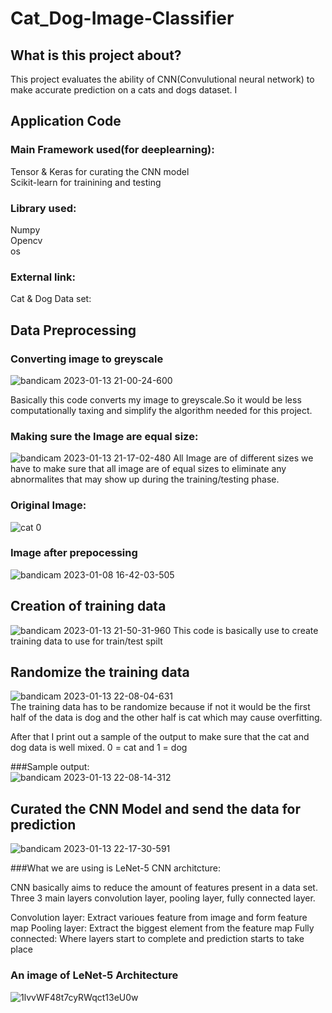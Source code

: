 # Cat_Dog-Image-Classifier



## What is this project about?
This project evaluates the ability of CNN(Convulutional neural network) to make accurate prediction on a cats and dogs dataset. I 

## Application Code
### Main Framework used(for deeplearning):
Tensor & Keras for curating the CNN model <br />
Scikit-learn for trainining and testing <br />

### Library used:
Numpy <br />
Opencv <br />
os <br />

### External link:
Cat & Dog Data set: 

## Data Preprocessing

### Converting image to greyscale
![bandicam 2023-01-13 21-00-24-600](https://user-images.githubusercontent.com/64311133/212325908-c7d2e5d9-815e-4f76-8487-bfbe584f76eb.jpg)

Basically this code converts my image to greyscale.So it would be less computationally taxing and simplify the algorithm needed for this project.

### Making sure the Image are equal size:


![bandicam 2023-01-13 21-17-02-480](https://user-images.githubusercontent.com/64311133/212332937-5a65fc06-0559-452a-bc1a-be2215a53e49.jpg)
All Image are of different sizes we have to make sure that all image are of equal sizes to eliminate any abnormalites that may show up during the training/testing phase.

### Original Image:

![cat 0](https://user-images.githubusercontent.com/64311133/212333450-d37393f3-bed8-444b-9ffb-68caf33dcf18.jpg)

### Image after prepocessing
![bandicam 2023-01-08 16-42-03-505](https://user-images.githubusercontent.com/64311133/212334115-7c1a9331-a957-4e34-b4dc-21072865caa7.jpg)

## Creation of training data
![bandicam 2023-01-13 21-50-31-960](https://user-images.githubusercontent.com/64311133/212335457-4f592c5d-57f1-46ff-838c-68ec12db95f3.jpg)
This code is basically use to create training data to use for train/test spilt 

## Randomize the training data
![bandicam 2023-01-13 22-08-04-631](https://user-images.githubusercontent.com/64311133/212339889-aca7e023-3ab2-4112-8e1d-97cfaffd5d12.jpg) </br>
The training data has to be randomize because if not it would be the first half of the data is dog and the other half is cat which may cause overfitting.

After that I print out a sample of the output to make sure that the cat and dog data is well mixed. 0 = cat and 1 = dog

###Sample output: </br>
![bandicam 2023-01-13 22-08-14-312](https://user-images.githubusercontent.com/64311133/212340666-8b06c3b6-4e0f-49a6-88c2-4d1127e1cedd.jpg)

## Curated the CNN Model and send the data for prediction
![bandicam 2023-01-13 22-17-30-591](https://user-images.githubusercontent.com/64311133/212342935-a3c7d09a-93f7-4415-a355-8326f81144ad.jpg)

###What we are using is LeNet-5 CNN architcture:

CNN basically aims to reduce the amount of features present in a data set. 
Three 3 main layers convolution layer, pooling layer, fully connected layer.

Convolution layer: Extract varioues feature from image and form feature map
Pooling layer: Extract the biggest element from the feature map
Fully connected: Where layers start to complete and prediction starts to take place </br>

### An image of LeNet-5 Architecture

![1lvvWF48t7cyRWqct13eU0w](https://user-images.githubusercontent.com/64311133/212344983-c2a314bf-c612-42f8-b1aa-bee32a1a608e.jpeg)


